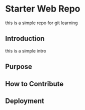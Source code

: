 # Starter Web Repo
this is a simple repo for git learning
## Introduction
this is a simple intro
## Purpose
## How to Contribute
## Deployment

